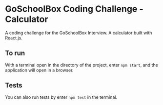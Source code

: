 # GoSchoolBox Coding Challenge - Calculator

A coding challenge for the GoSchoolBox Interview. A calculator built with React.js.

## To run

With a terminal open in the directory of the project, enter `npm start`, and the application will open in a browser.

## Tests

You can also run tests by enter `npm test` in the terminal.